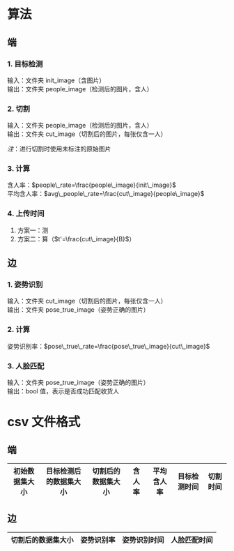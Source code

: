 # 算法

## 端

### 1. 目标检测

输入：文件夹 init_image（含图片）  
输出：文件夹 people_image（检测后的图片，含人）

### 2. 切割

输入：文件夹 people_image（检测后的图片，含人）  
输出：文件夹 cut_image（切割后的图片，每张仅含一人）

_注_：进行切割时使用未标注的原始图片

### 3. 计算

含人率：$people\_rate=\frac{people\_image}{init\_image}$  
平均含人率：$avg\_people\_rate=\frac{cut\_image}{people\_image}$

### 4. 上传时间

1. 方案一：测
2. 方案二：算（$t'=\frac{cut\_image}{B}$）

## 边

### 1. 姿势识别

输入：文件夹 cut_image（切割后的图片，每张仅含一人）  
输出：文件夹 pose_true_image（姿势正确的图片）

### 2. 计算

姿势识别率：$pose\_true\_rate=\frac{pose\_true\_image}{cut\_image}$

### 3. 人脸匹配

输入：文件夹 pose_true_image（姿势正确的图片）  
输出：bool 值，表示是否成功匹配收货人

# csv 文件格式

## 端

| 初始数据集大小 | 目标检测后的数据集大小 | 切割后的数据集大小 | 含人率 | 平均含人率 | 目标检测时间 | 切割时间 |
| :------------: | ---------------------- | ------------------ | ------ | ---------- | ------------ | -------- |

## 边

| 切割后的数据集大小 | 姿势识别率 | 姿势识别时间 | 人脸匹配时间 |
| :----------------: | ---------- | ------------ | ------------ |

